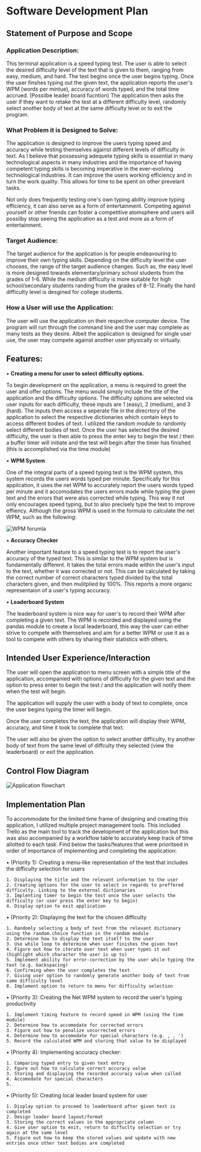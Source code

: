 # Software Development Plan



## Statement of Purpose and Scope

### Application Description:

This terminal application is a speed typing test. The user is able to select the desired difficulty level of the text that is given to them, ranging from easy, medium, and hard. The test begins once the user begins typing. Once the user finshes typing out the given text, the application reports the user's WPM (words per mintue), accuracy of words typed, and the total time accrued. (Possilbe leader board fucntion) The application then asks the user if they want to retake the test at a different difficulty level, randomly select another body of text at the same difficulty level or to exit the program.

### What Problem it is Designed to Solve:

The application is designed to improve the users typing speed and accuracy while testing themselves against different levels of difficulty in text. As I believe that possessing adequete typing skills is essential in many technological aspects in many industries and the importance of having competent typing skills is becoming imperative in the ever-evolving technological industries. It can improve the users working efficiency and in turn the work quality. This allows for time to be spent on other prevelant tasks.

Not only does frequently testing one's own typing ability improve typing efficiency, it can also serve as a form of entertainment. Competing against yourself or other friends can foster a competitive atomsphere and users will possilby stop seeing the application as a test and more as a form of entertainment.

### Target Audience:

The target audience for the application is for people endeavouring to improve their own typing skills. Depending on the difficulty level the user chooses, the range of the target audience changes. Such as, the easy level is more designed towards elementary/primary school students from the grades of 1-6. While the medium difficulty is more suitable for high school/secondary students randing from the grades of 8-12. Finally the hard difficulty level is desgined for college students.

### How a User will use the Application:

The user will use the application on their respective computer device. The program will run through the command line and the user may complete as many tests as they desire. Albeit the application is designed for single user use, the user may compete against another user physically or virtually.

## Features:

• **Creating a menu for user to select difficulty options.**

To begin development on the application, a menu is required to greet the user and offer options. The menu would simply include the title of the application and the difficulty options. The difficulty options are selected via user inputs for each difficulty, these inputs are 1 (easy), 2 (medium), and 3 (hard). The inputs then access a seperate file in the direcrtory of the application to select the respective dictionaries which contain keys to access different bodies of text. I utilized the random module to randomly select different bodies of text. Once the user has selected the desired difficulty, the user is then able to press the enter key to begin the test / then a buffer timer will initiate and the test will begin after the timer has finished (this is accomplished via the time module)


• **WPM System** 

One of the integral parts of a speed typing test is the WPM system, this system records the users words typed per minute. Specifically for this appilcation, it uses the net WPM to accurately report the users words typed per minute and it accomodates the users errors made while typing the given text and the errors that were also corrected while typing. This way it not only encourages speed typing, but to also precisely type the text to improve effiency. Although the gross WPM is used in the formula to calculate the net WPM, such as the following:

![WPM forumla](http://https://www.100utils.com/wp-content/uploads/2018/08/Net_WPM.png/img.png)


• **Accuracy Checker**

Another important feature to a speed typing test is to report the user's accuracy of the typed text. This is similar to the WPM system but is fundamentally different. It takes the total errors made within the user's input to the text, whether it was corrected or not. This can be calculated by taking the correct number of correct characters typed divided by the total characters given, and then mulitplied by 100%. This reports a more organic representaion of a user's typing accuracy.

• **Leaderboard System**

The leaderboard system is nice way for user's to record their WPM after completing a given text. The WPM is recorded and displayed using the pandas module to create a local leaderboard, this way the user can either strive to compete with themselves and aim for a better WPM or use it as a tool to compete with others by sharing their statistics with others.

## Intended User Experience/Interaction

The user will open the application to menu screen with a simple title of the application, accompanied with options of difficulty for the given text and the option to press enter to begin the test / and the application will notify them when the test will begin.

The application will supply the user with a body of text to complete, once the user begins typing the timer will begin. 

Once the user completes the text, the application will display their WPM, accuracy, and time it took to complete that text.

The user will also be given the option to select another difficulty, try another body of text from the same level of diffculty they selected (view the leaderboard) or exit the application.

## Control Flow Diagram

![Application flowchart](./stg_flowchart.drawio) 

## Implementation Plan

To accommodate for the limited time frame of designing and creating this application, I utilized multiple project management tools. This included Trello as the main tool to track the development of the application but this was also accompanied by a workflow table to accurately keep track of time allotted to each task. Find below the tasks/features that were prioritsed in order of importance of implementing and completing the application:

• (Priority 1): Creating a menu-like representation of the test that includes the difficulty selection for users

    1. Displaying the title and the relevant information to the user
    2. Creating options for the user to select in regards to preffered difficulty. Linking to the external dictionaries 
    3. Implenting timer to begin the test once the user selects the difficulty (or user press the enter key to begin)
    4. Display option to exit application

• (Priority 2): Displaying the text for the chosen difficulty

    1. Randomly selecting a body of text from the relevant dictionary using the random.choice function in the random module
    2. Determine how to display the text itself to the user
    3. Use while loop to determine when user finishes the given text
    4. Figure out how to iterate over text when user types it out (highlight which character the user is up to)
    5. Implement ability for error-correction by the user while typing the text (e.g. backspacing)
    6. Confirming when the user completes the text
    7. Giving user option to randomly generate another body of text from same difficulty level 
    8. Implement option to return to menu for difficulty selection

• (Priority 3): Creating the Net WPM system to record the user's typing productivity
    
    1. Implement timing feature to record speed in WPM (using the time module)
    2. Determine how to accomodate for corrected errors
    3. Figure out how to penalize uncorrected errors
    4. Determine how to accomodate for special characters (e.g. , . ')
    5. Record the calculated WPM and storing that value to be displayed

• (Priority 4): Implementing accuracy checker:

    1. Comparing typed entry to given text entry
    2. Fgure out how to calculate correct accuracy value
    3. Storing and displaying the recorded accuracy value when called
    4. Accomodate for special characters
    5. 

• (Priority 5): Creating local leader board system for user

    1. Display option to proceed to leaderboard after given text is completed
    2. Design leader board layout/format
    3. Storing the correct values in the appropriate column
    4. Give user option to exit, return to diffuclty selection or try again at the same level
    5. Figure out how to keep the stored values and update with new entries once other text bodies are completed